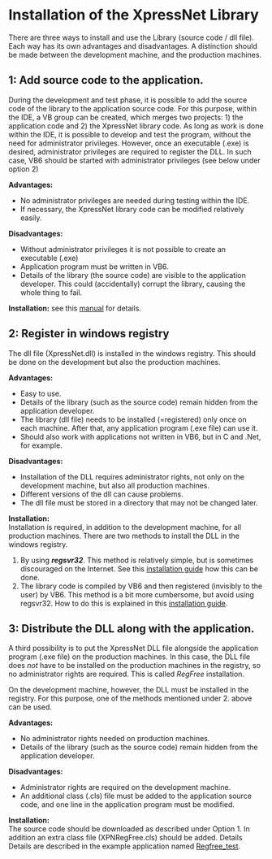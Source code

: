 # Installation of the XpressNet Library


There are three ways to install and use the Library (source code / dll file). Each way has its own advantages and disadvantages. A distinction should be made between the development machine, and the production machines.

## 1: Add source code to the application.
During the development and test phase, it is possible to add the source code of the library to the application source code. For this purpose, within the IDE, a VB group can be created, which merges two projects: 1) the application code and 2) the XpressNet library code. As long as work is done within the IDE, it is possible to develop and test the program, without the need for administrator privileges. However, once an executable (.exe) is desired, administrator privileges are required to register the DLL. In such case, VB6 should be started with administrator privileges (see below under option 2) 

**Advantages:**</br>
- No administrator privileges are needed during testing within the IDE.</br>
- If necessary, the XpressNet library code can be modified relatively easily.

**Disadvantages:**</br>
- Without administrator privileges it is not possible to create an executable (.exe)</br>
- Application program must be written in VB6.</br>
- Details of the library (the source code) are visible to the application developer. This could (accidentally) corrupt the library, causing the whole thing to fail.</br>

**Installation:** see this [manual](1-VB6_Group.md) for details.

## 2: Register in windows registry
The dll file (XpressNet.dll) is installed in the windows registry. This should be done on the development but also the production machines.

**Advantages:**</br>
- Easy to use.</br>
- Details of the library (such as the source code) remain hidden from the application developer.</br>
- The library (dll file) needs to be installed (=registered) only once on each machine. After that, any application program (.exe file) can use it.</br>
- Should also work with applications not written in VB6, but in C and .Net, for example.

**Disadvantages:**</br>
- Installation of the DLL requires administrator rights, not only on the development machine, but also all production machines.</br>
- Different versions of the dll can cause problems.</br>
- The dll file must be stored in a directory that may not be changed later.

**Installation:** </br>
Installation is required, in addition to the development machine, for all production machines. There are two methods to install the DLL in the windows registry.</br>
1. By using ***regsvr32***. This method is relatively simple, but is sometimes discouraged on the Internet. See this [installation guide](2A-Install-Dll-Via-regsvr32.md) how this can be done.</br>
2. The library code is compiled by VB6 and then registered (invisibly to the user) by VB6. This method is a bit more cumbersome, but avoid using regsvr32. How to do this is explained in this [installation guide](2B-Install-Dll-Via-VB6.md).


## 3: Distribute the DLL along with the application.
A third possibility is to put the XpressNet DLL file alongside the application program (.exe file) on the production machines. In this case, the DLL file does *not* have to be installed on the production machines in the registry, so no administrator rights are required. This is called *RegFree* installation.

On the development machine, however, the DLL must be installed in the registry. For this purpose, one of the methods mentioned under 2. above can be used.

**Advantages:**</br>
- No administrator rights needed on production machines.
- Details of the library (such as the source code) remain hidden from the application developer.</br>

**Disadvantages:**</br>
- Administrator rights are required on the development machine.</br>
- An additional class (.cls) file must be added to the application source code, and one line in the application program must be modified.

**Installation:** </br>
The source code should be downloaded as described under Option 1. In addition an extra class file (XPNRegFree.cls) should be added. Details Details are described in the example application named [Regfree_test](../../Examples/Examples.md).
